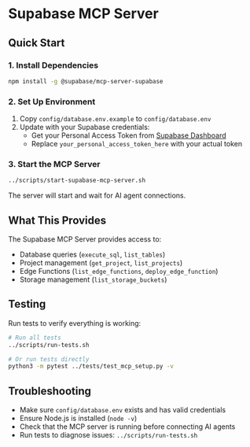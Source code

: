 # Supabase MCP Server

## Quick Start

### 1. Install Dependencies
```bash
npm install -g @supabase/mcp-server-supabase
```

### 2. Set Up Environment
1. Copy `config/database.env.example` to `config/database.env`
2. Update with your Supabase credentials:
   - Get your Personal Access Token from [Supabase Dashboard](https://supabase.com/dashboard/account/tokens)
   - Replace `your_personal_access_token_here` with your actual token

### 3. Start the MCP Server
```bash
../scripts/start-supabase-mcp-server.sh
```

The server will start and wait for AI agent connections.

## What This Provides

The Supabase MCP Server provides access to:
- Database queries (`execute_sql`, `list_tables`)
- Project management (`get_project`, `list_projects`)
- Edge Functions (`list_edge_functions`, `deploy_edge_function`)
- Storage management (`list_storage_buckets`)

## Testing

Run tests to verify everything is working:

```bash
# Run all tests
../scripts/run-tests.sh

# Or run tests directly
python3 -m pytest ../tests/test_mcp_setup.py -v
```

## Troubleshooting

- Make sure `config/database.env` exists and has valid credentials
- Ensure Node.js is installed (`node -v`)
- Check that the MCP server is running before connecting AI agents
- Run tests to diagnose issues: `../scripts/run-tests.sh`
